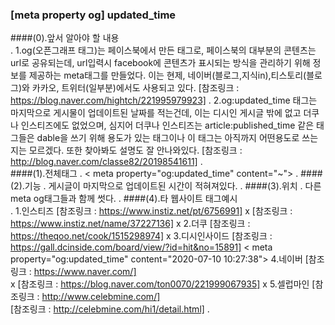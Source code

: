 ### [meta property og] updated_time

####(0).앞서 알아야 할 내용  
.
    1.og(오픈그래프 태그)는 페이스북에서 만든 태그로, 페이스북의 대부분의 콘텐츠는 url로 공유되는데, url입력시 facebook에 콘텐츠가 표시되는 방식을 관리하기
        위해 정보를 제공하는 meta태그를 만들었다. 이는 현제, 네이버(블로그,지식in),티스토리(블로그)와 카카오, 트위터(일부분)에서도 사용되고 있다.
        [참조링크 : https://blog.naver.com/hightch/221995979923]
.
    2.og:updated_time 태그는 마지막으로 게시물이 업데이트된 날짜를 적는건데, 이는 디시인 게시글 밖에 없고 더쿠나 인스티즈에도 없었으며, 심지어 더쿠나 인스티즈는 article:published_time 
        같은 태그들은 dable을 쓰기 위해 용도가 있는 태그이나 이 태그는 아직까지 어떤용도로 쓰는지는 모르겠다. 또한 찾아봐도 설명도 잘 안나와있다.
        [참조링크 : http://blog.naver.com/classe82/20198541611]
.    
####(1).전체태그
.
    < meta property="og:updated_time" content="~">
.
####(2).기능
.
    게시글이 마지막으로 업데이트된 시간이 적혀져있다.
.
####(3).위치
.
    다른 meta og태그들과 함께 썻다.
.
####(4).타 웹사이트 태그예시   
. 
        1.인스티즈
            [참조링크 : https://www.instiz.net/pt/6756991]
                x
            [참조링크 : https://www.instiz.net/name/37227136]
                x
        2.더쿠
            [참조링크 : https://theqoo.net/cook/1515298974]
                x
        3.디시인사이드
            [참조링크 : https://gall.dcinside.com/board/view/?id=hit&no=15891]
                < meta property="og:updated_time" content="2020-07-10 10:27:38">
        4.네이버
            [참조링크 : https://www.naver.com/]   
                x
            [참조링크 : https://blog.naver.com/ton0070/221999067935]
                x
        5.셀럽마인
            [참조링크 : http://www.celebmine.com/]   
            [참조링크 : http://celebmine.com/hi1/detail.html]
.